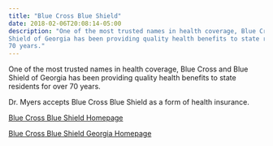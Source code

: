 ```yaml
---
title: "Blue Cross Blue Shield"
date: 2018-02-06T20:08:14-05:00
description: "One of the most trusted names in health coverage, Blue Cross and Blue 
Shield of Georgia has been providing quality health benefits to state residents for over 
70 years."
---
```


One of the most trusted names in health coverage, Blue Cross and Blue Shield of Georgia 
has been providing quality health benefits to state residents for over 70 years.

Dr. Myers accepts Blue Cross Blue Shield as a form of health insurance.

[Blue Cross Blue Shield Homepage](https://www.bcbs.com)

[Blue Cross Blue Shield Georgia Homepage](https://www.bcbsga.com)
